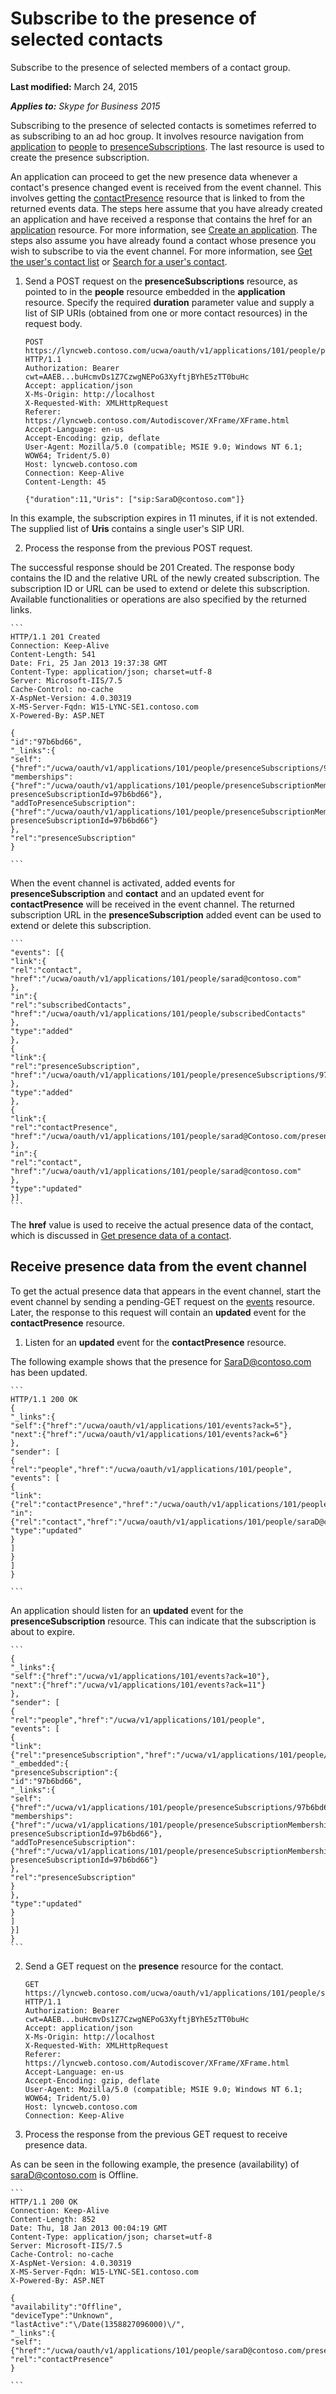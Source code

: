 
# Subscribe to the presence of selected contacts
Subscribe to the presence of selected members of a contact group.

 **Last modified:** March 24, 2015

 _**Applies to:** Skype for Business 2015_

Subscribing to the presence of selected contacts is sometimes referred to as subscribing to an ad hoc group. It involves resource navigation from [application](application_ref.md) to [people](people_ref.md) to [presenceSubscriptions](presenceSubscriptions_ref.md). The last resource is used to create the presence subscription.

An application can proceed to get the new presence data whenever a contact's presence changed event is received from the event channel. This involves getting the [contactPresence](contactPresence_ref.md) resource that is linked to from the returned events data.
The steps here assume that you have already created an application and have received a response that contains the href for an [application](application_ref.md) resource. For more information, see [Create an application](CreateAnApplication.md). The steps also assume you have already found a contact whose presence you wish to subscribe to via the event channel. For more information, see [Get the user's contact list](GetUsersContactList.md) or [Search for a user's contact](SearchForUsersContact.md).

1. Send a POST request on the **presenceSubscriptions** resource, as pointed to in the **people** resource embedded in the **application** resource. Specify the required **duration** parameter value and supply a list of SIP URIs (obtained from one or more contact resources) in the request body.
 
    ```
    POST https://lyncweb.contoso.com/ucwa/oauth/v1/applications/101/people/presenceSubscriptions HTTP/1.1
    Authorization: Bearer cwt=AAEB...buHcmvDs1Z7CzwgNEPoG3XyftjBYhE5zTT0buHc
    Accept: application/json
    X-Ms-Origin: http://localhost
    X-Requested-With: XMLHttpRequest
    Referer: https://lyncweb.contoso.com/Autodiscover/XFrame/XFrame.html
    Accept-Language: en-us
    Accept-Encoding: gzip, deflate
    User-Agent: Mozilla/5.0 (compatible; MSIE 9.0; Windows NT 6.1; WOW64; Trident/5.0)
    Host: lyncweb.contoso.com
    Connection: Keep-Alive
    Content-Length: 45

    {"duration":11,"Uris": ["sip:SaraD@contoso.com"]}

    ```
In this example, the subscription expires in 11 minutes, if it is not extended. The supplied list of **Uris** contains a single user's SIP URI.
 
2. Process the response from the previous POST request.
 
 The successful response should be 201 Created. The response body contains the ID and the relative URL of the newly created subscription. The subscription ID or URL can be used to extend or delete this subscription. Available functionalities or operations are also specified by the returned links. 
 
    ```
    HTTP/1.1 201 Created
    Connection: Keep-Alive
    Content-Length: 541
    Date: Fri, 25 Jan 2013 19:37:38 GMT
    Content-Type: application/json; charset=utf-8
    Server: Microsoft-IIS/7.5
    Cache-Control: no-cache
    X-AspNet-Version: 4.0.30319
    X-MS-Server-Fqdn: W15-LYNC-SE1.contoso.com
    X-Powered-By: ASP.NET

    {
    "id":"97b6bd66",
    "_links":{
    "self":{"href":"/ucwa/oauth/v1/applications/101/people/presenceSubscriptions/97b6bd66"},
    "memberships":{"href":"/ucwa/oauth/v1/applications/101/people/presenceSubscriptionMemberships?presenceSubscriptionId=97b6bd66"},
    "addToPresenceSubscription":{"href":"/ucwa/oauth/v1/applications/101/people/presenceSubscriptionMemberships?presenceSubscriptionId=97b6bd66"}
    },
    "rel":"presenceSubscription"
    }

    ```
When the event channel is activated, added events for **presenceSubscription** and **contact** and an updated event for **contactPresence** will be received in the event channel. The returned subscription URL in the **presenceSubscription** added event can be used to extend or delete this subscription.
 
    ```
    "events": [{
    "link":{
    "rel":"contact",
    "href":"/ucwa/oauth/v1/applications/101/people/sarad@contoso.com"
    },
    "in":{
    "rel":"subscribedContacts",
    "href":"/ucwa/oauth/v1/applications/101/people/subscribedContacts"
    },
    "type":"added"
    },
    {
    "link":{
    "rel":"presenceSubscription",
    "href":"/ucwa/oauth/v1/applications/101/people/presenceSubscriptions/97b6bd66"
    },
    "type":"added"
    },
    {
    "link":{
    "rel":"contactPresence",
    "href":"/ucwa/oauth/v1/applications/101/people/sarad@Contoso.com/presence"
    },
    "in":{
    "rel":"contact",
    "href":"/ucwa/oauth/v1/applications/101/people/sarad@contoso.com"
    },
    "type":"updated"
    }]
    ```
The **href** value is used to receive the actual presence data of the contact, which is discussed in [Get presence data of a contact](GetPresenceDataOfAContact.md).
 

## Receive presence data from the event channel

To get the actual presence data that appears in the event channel, start the event channel by sending a pending-GET request on the [events](events_ref.md) resource. Later, the response to this request will contain an **updated** event for the **contactPresence** resource.


1. Listen for an **updated** event for the **contactPresence** resource.
 
 The following example shows that the presence for SaraD@contoso.com has been updated. 
 
    ```
    HTTP/1.1 200 OK
    {
    "_links":{
    "self":{"href":"/ucwa/oauth/v1/applications/101/events?ack=5"},
    "next":{"href":"/ucwa/oauth/v1/applications/101/events?ack=6"}
    },
    "sender": [
    {
    "rel":"people","href":"/ucwa/oauth/v1/applications/101/people",
    "events": [
    { 
    "link":{"rel":"contactPresence","href":"/ucwa/oauth/v1/applications/101/people/saraD@contoso.com/presence"},
    "in":{"rel":"contact","href":"/ucwa/oauth/v1/applications/101/people/saraD@contoso.com"},
    "type":"updated"
    }
    ]
    }
    ]
    }

    ```
An application should listen for an **updated** event for the **presenceSubscription** resource. This can indicate that the subscription is about to expire.
 
    ```
    {
    "_links":{
    "self":{"href":"/ucwa/v1/applications/101/events?ack=10"},
    "next":{"href":"/ucwa/v1/applications/101/events?ack=11"}
    },
    "sender": [
    {
    "rel":"people","href":"/ucwa/v1/applications/101/people",
    "events": [
    {
    "link":{"rel":"presenceSubscription","href":"/ucwa/v1/applications/101/people/presenceSubscriptions/97b6bd66"},
    "_embedded":{
    "presenceSubscription":{
    "id":"97b6bd66",
    "_links":{
    "self":{"href":"/ucwa/v1/applications/101/people/presenceSubscriptions/97b6bd66"},
    "memberships":{"href":"/ucwa/v1/applications/101/people/presenceSubscriptionMemberships?presenceSubscriptionId=97b6bd66"},
    "addToPresenceSubscription":{"href":"/ucwa/v1/applications/101/people/presenceSubscriptionMemberships?presenceSubscriptionId=97b6bd66"}
    },
    "rel":"presenceSubscription"
    }
    },
    "type":"updated"
    }
    ]
    }]
    }
    ```

2. Send a GET request on the **presence** resource for the contact.
 
    ```
    GET https://lyncweb.contoso.com/ucwa/oauth/v1/applications/101/people/sarad@contoso.com/presence HTTP/1.1
    Authorization: Bearer cwt=AAEB...buHcmvDs1Z7CzwgNEPoG3XyftjBYhE5zTT0buHc
    Accept: application/json
    X-Ms-Origin: http://localhost
    X-Requested-With: XMLHttpRequest
    Referer: https://lyncweb.contoso.com/Autodiscover/XFrame/XFrame.html
    Accept-Language: en-us
    Accept-Encoding: gzip, deflate
    User-Agent: Mozilla/5.0 (compatible; MSIE 9.0; Windows NT 6.1; WOW64; Trident/5.0)
    Host: lyncweb.contoso.com
    Connection: Keep-Alive

    ```

3. Process the response from the previous GET request to receive presence data.
 
 As can be seen in the following example, the presence (availability) of saraD@contoso.com is Offline.
 
    ```
    HTTP/1.1 200 OK
    Connection: Keep-Alive
    Content-Length: 852
    Date: Thu, 18 Jan 2013 00:04:19 GMT
    Content-Type: application/json; charset=utf-8
    Server: Microsoft-IIS/7.5
    Cache-Control: no-cache
    X-AspNet-Version: 4.0.30319
    X-MS-Server-Fqdn: W15-LYNC-SE1.contoso.com
    X-Powered-By: ASP.NET

    {
    "availability":"Offline",
    "deviceType":"Unknown",
    "lastActive":"\/Date(1358827096000)\/",
    "_links":{
    "self":{"href":"/ucwa/oauth/v1/applications/101/people/saraD@contoso.com/presence"}},
    "rel":"contactPresence"
    }

    ```

